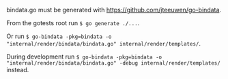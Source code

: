 bindata.go must be generated with https://github.com/jteeuwen/go-bindata.

From the gotests root run `$ go generate ./...`.

Or run `$ go-bindata -pkg=bindata -o "internal/render/bindata/bindata.go" internal/render/templates/`.

During development run `$ go-bindata -pkg=bindata -o "internal/render/bindata/bindata.go" -debug internal/render/templates/` instead.